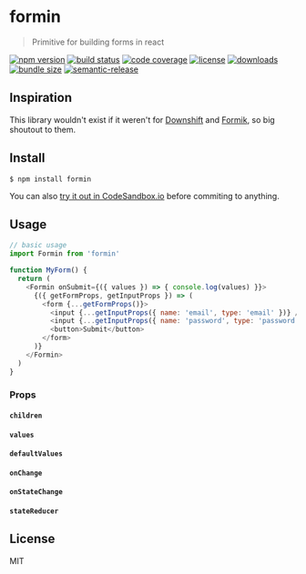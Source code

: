 # formin

> Primitive for building forms in react

[![npm version](https://badgen.net/npm/v/formin)](https://www.npmjs.com/package/formin)
[![build status](https://badgen.net/travis/alexandernanberg/formin)](https://travis-ci.org/alexandernanberg/formin)
[![code coverage](https://badgen.net/codecov/c/github/alexandernanberg/formin)](https://codecov.io/gh/alexandernanberg/formin)
[![license](https://badgen.net/npm/license/formin)](https://www.npmjs.com/package/formin)
[![downloads](https://badgen.net/npm/dm/formin)](https://www.npmjs.com/package/formin)
[![bundle size](https://badgen.net/bundlephobia/minzip/formin)](https://bundlephobia.com/result?p=formin)
[![semantic-release](https://badgen.net/badge/%F0%9F%93%A6%F0%9F%9A%80/semantic%20release/e10079)](https://github.com/semantic-release/semantic-release)

## Inspiration
This library wouldn't exist if it weren't for [Downshift](https://github.com/paypal/downshift) and [Formik](https://github.com/jaredpalmer/formik), so big shoutout to them. 

## Install

```
$ npm install formin
```

You can also [try it out in CodeSandbox.io](https://codesandbox.io/s/mj1jr59nxp) before commiting to anything.

## Usage
```js
// basic usage
import Formin from 'formin'

function MyForm() {
  return (
    <Formin onSubmit={({ values }) => { console.log(values) }}>
      {({ getFormProps, getInputProps }) => (
        <form {...getFormProps()}>
          <input {...getInputProps({ name: 'email', type: 'email' })} />
          <input {...getInputProps({ name: 'password', type: 'password' })} />
          <button>Submit</button>
        </form>
      )}
    </Formin>
  )
}
```

### Props

#### `children`

#### `values`

#### `defaultValues`

#### `onChange`

#### `onStateChange`

#### `stateReducer`

## License

MIT
